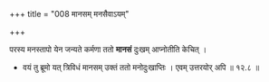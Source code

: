 +++
title = "008 मानसम् मनसैवाऽयम्"

+++


परस्य मनस्तापो येन जन्यते कर्मणा ततो **मानसं** दुःखम् आप्नोतीति केचित् । 

- वयं तु ब्रूमो यत् त्रिविधं मानसम् उक्तं ततो मनोदुःखाप्तिः । एवम् उत्तरयोर् अपि ॥ १२.८ ॥